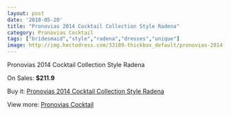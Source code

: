 ```yaml
---
layout: post
date: '2018-05-20'
title: "Pronovias 2014 Cocktail Collection Style Radena"
category: Pronovias Cocktail
tags: ["bridesmaid","style","radena","dresses","unique"]
image: http://img.hectodress.com/33189-thickbox_default/pronovias-2014-cocktail-collection-style-radena.jpg
---
```

Pronovias 2014 Cocktail Collection Style Radena

On Sales: **$211.9**
<a href="https://www.hectodress.com/pronovias-cocktail/15282-pronovias-2014-cocktail-collection-style-radena.html"><amp-img layout="responsive" width="600" height="600" src="//img.hectodress.com/33189-thickbox_default/pronovias-2014-cocktail-collection-style-radena.jpg" alt="Pronovias 2014 Cocktail Collection Style Radena 0" /></a>

Buy it: [Pronovias 2014 Cocktail Collection Style Radena](https://www.hectodress.com/pronovias-cocktail/15282-pronovias-2014-cocktail-collection-style-radena.html "Pronovias 2014 Cocktail Collection Style Radena")

View more: [Pronovias Cocktail](https://www.hectodress.com/274-pronovias-cocktail "Pronovias Cocktail")